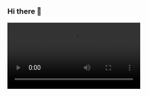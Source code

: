 ### Hi there 👋
<!--![](banner2.png)-->
![](banner3V.mp4)

<!--
**otman-dev/otman-dev** is a ✨ _special_ ✨ repository because its `README.md` (this file) appears on your GitHub profile.

Here are some ideas to get you started:

- 🔭 I’m currently working on ...
i m loooking forward to learn new things such as js frameworks and python wonderful utilities all this using github so for all people who wants to start doing the same thing feel free to check all my repositories that s wht i m making my learning repositorys public, and all who are way ahead than me in all my leaning processes feel free to join and check ùmy activities and i ll be greatfull for any suggestion 
- 🌱 I’m currently learning ...
- 👯 I’m looking to collaborate on ... 

- 🤔 I’m looking for help with ...
i need help in learning frameworks while using github utilities so for that i would love some company either people with my same level to upgrade together while working remotely or advanced users of the technology to advice me in anything the might make my work flow or my production better  
- 💬 Ask me about ...
i can be helpfull in any thing that involves basic knowledge and syntax of some very known programing languages such as : C PYTHON also ARDUINO HTML and CSS 
- 📫 How to reach me: ... ig twitter fb linkedin 
- 😄 Pronouns: ...
- ⚡ Fun fact: ...
-->
